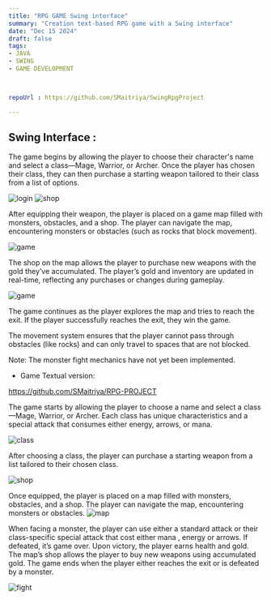 ```yaml
---
title: "RPG GAME Swing interface"
summary: "Creation text-based RPG game with a Swing interface"
date: "Dec 15 2024"
draft: false
tags:
- JAVA
- SWING
- GAME DEVELOPMENT



repoUrl : https://github.com/SMaitriya/SwingRpgProject

---
```



## Swing Interface :

The game begins by allowing the player to choose their character's name and select a class—Mage, Warrior, or Archer. Once the player has chosen their class, they can then purchase a starting weapon tailored to their class from a list of options.


![login](https://raw.githubusercontent.com/SMaitriya/Portfolio/main/public/images/rpgproject/login.png)
![shop](https://raw.githubusercontent.com/SMaitriya/Portfolio/main/public/images/rpgproject/shop.png)



After equipping their weapon, the player is placed on a game map filled with monsters, obstacles, and a shop. The player can navigate the map, encountering monsters or obstacles (such as rocks that block movement).

![game](https://raw.githubusercontent.com/SMaitriya/Portfolio/main/public/images/rpgproject/game.png)


The shop on the map allows the player to purchase new weapons with the gold they’ve accumulated. The player’s gold and inventory are updated in real-time, reflecting any purchases or changes during gameplay.

![game](https://raw.githubusercontent.com/SMaitriya/Portfolio/main/public/images/rpgproject/shopgame.png)


The game continues as the player explores the map and tries to reach the exit. If the player successfully reaches the exit, they win the game.

The movement system ensures that the player cannot pass through obstacles (like rocks) and can only travel to spaces that are not blocked.

Note: The monster fight mechanics have not yet been implemented.




- Game Textual version: 

https://github.com/SMaitriya/RPG-PROJECT


The game starts by allowing the player to choose a name and select a class—Mage, Warrior, or Archer. Each class has unique characteristics and a special attack that consumes either energy, arrows, or mana.

![class](https://raw.githubusercontent.com/SMaitriya/Portfolio/main/public/images/rpgproject/class.png)


 After choosing a class, the player can purchase a starting weapon from a list tailored to their chosen class.

 ![shop](https://raw.githubusercontent.com/SMaitriya/Portfolio/main/public/images/rpgproject/shop2.png)
 


 
 
 Once equipped, the player is placed on a map filled with monsters, obstacles, and a shop. The player can navigate the map, encountering monsters or obstacles. 
  ![map](https://raw.githubusercontent.com/SMaitriya/Portfolio/main/public/images/rpgproject/map2.png)

 
 When facing a monster, the player can use either a standard attack or their class-specific special attack that cost either mana , energy or arrows. If defeated, it’s game over. Upon victory, the player earns health and gold. The map’s shop allows the player to buy new weapons using accumulated gold. The game ends when the player either reaches the exit or is defeated by a monster.

  ![fight](https://raw.githubusercontent.com/SMaitriya/Portfolio/main/public/images/rpgproject/fight.png)








